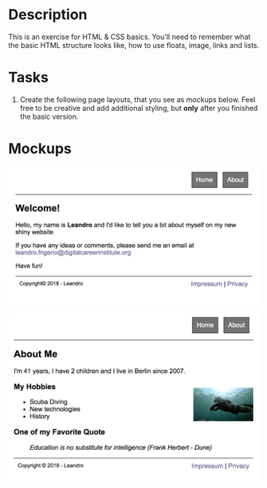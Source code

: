 # Description

This is an exercise for HTML &amp; CSS basics. You'll need to remember what the basic HTML structure looks like, how to use floats, image, links and lists.

# Tasks

1.  Create the following page layouts, that you see as mockups below. Feel free to be creative and add additional styling, but **only** after you finished the basic version.

# Mockups

![Index Page](./images/mockup-index.png)


![Index Page](./images/mockup-about.png)
